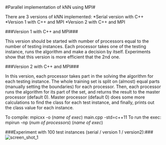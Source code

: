 #Parallel implementation of kNN using MPI#

<p>There are 3 versions of kNN implemented:
    *Serial version with C++
    *Version 1 with C++ and MPI
    *Version 2 with C++ and MPI
</p>

###Version 1 with C++ and MPI###
<p>This version should be started with number of processors equal to the number of testing instances.
Each processor takes one of the testing instance, runs the algorithm and make a decision by itself.
Experiments show that this version is more efficient that the 2nd one.</p>

###Version 2 with C++ and MPI###
<p>In this version, each processor takes part in the solving the algorithm for each testing instance. 
The whole training set is split on (almost) equal parts (manually setting the boundaries) for each processor.
Then, each processor runs the algorithm for its part of the set, and returns the result to the master processor (default 0).
Master processor (default 0) does some more calculations to find the class for each test instance, and finally, prints out
the class value for each instance.
</p>

To compile: mpicxx -o (*name of exec*) main.cpp -std=c++11
To run the exec: mpirun -np (*num of processors*) (*name of exec*)


###Experiment with 100 test instances (serial / version 1 / version2):###
![screen_shot_1](http://prnt.sc/dgzcq1)

